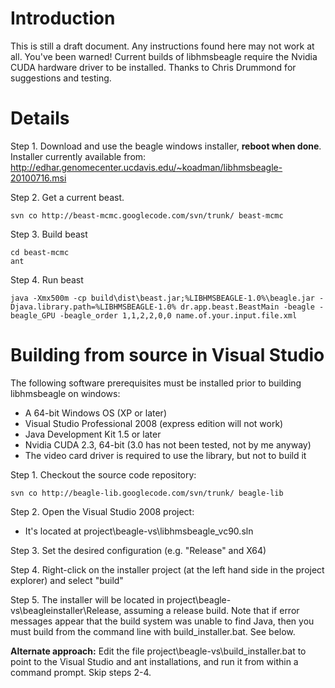 # Introduction #

This is still a draft document.  Any instructions found here may not work at all.  You've been warned!
Current builds of libhmsbeagle require the Nvidia CUDA hardware driver to be installed.  Thanks to Chris Drummond for suggestions and testing.

# Details #

Step 1.  Download and use the beagle windows installer, **reboot when done**.  Installer currently available from:
http://edhar.genomecenter.ucdavis.edu/~koadman/libhmsbeagle-20100716.msi

Step 2.  Get a current beast.
```
svn co http://beast-mcmc.googlecode.com/svn/trunk/ beast-mcmc
```

Step 3.  Build beast
```
cd beast-mcmc
ant
```

Step 4.  Run beast
```
java -Xmx500m -cp build\dist\beast.jar;%LIBHMSBEAGLE-1.0%\beagle.jar -Djava.library.path=%LIBHMSBEAGLE-1.0% dr.app.beast.BeastMain -beagle -beagle_GPU -beagle_order 1,1,2,2,0,0 name.of.your.input.file.xml
```


# Building from source in Visual Studio #

The following software prerequisites must be installed prior to building libhmsbeagle on windows:

  * A 64-bit Windows OS (XP or later)
  * Visual Studio Professional 2008 (express edition will not work)
  * Java Development Kit 1.5 or later
  * Nvidia CUDA 2.3, 64-bit (3.0 has not been tested, not by me anyway)
  * The video card driver is required to use the library, but not to build it

Step 1. Checkout the source code repository:
```
svn co http://beagle-lib.googlecode.com/svn/trunk/ beagle-lib
```

Step 2. Open the Visual Studio 2008 project:
  * It's located at project\beagle-vs\libhmsbeagle\_vc90.sln

Step 3. Set the desired configuration (e.g. "Release" and X64)

Step 4. Right-click on the installer project (at the left hand side in the project explorer) and select "build"

Step 5. The installer will be located in project\beagle-vs\beagleinstaller\Release, assuming a release build.  Note that if error messages appear that the build system was unable to find Java, then you must build from the command line with build\_installer.bat.  See below.

**Alternate approach:**  Edit the file project\beagle-vs\build\_installer.bat to point to the Visual Studio and ant installations, and run it from within a command prompt.  Skip steps 2-4.